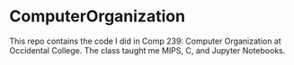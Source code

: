 # ComputerOrganization

This repo contains the code I did in Comp 239: Computer Organization at Occidental College.
The class taught me MIPS, C, and Jupyter Notebooks.
